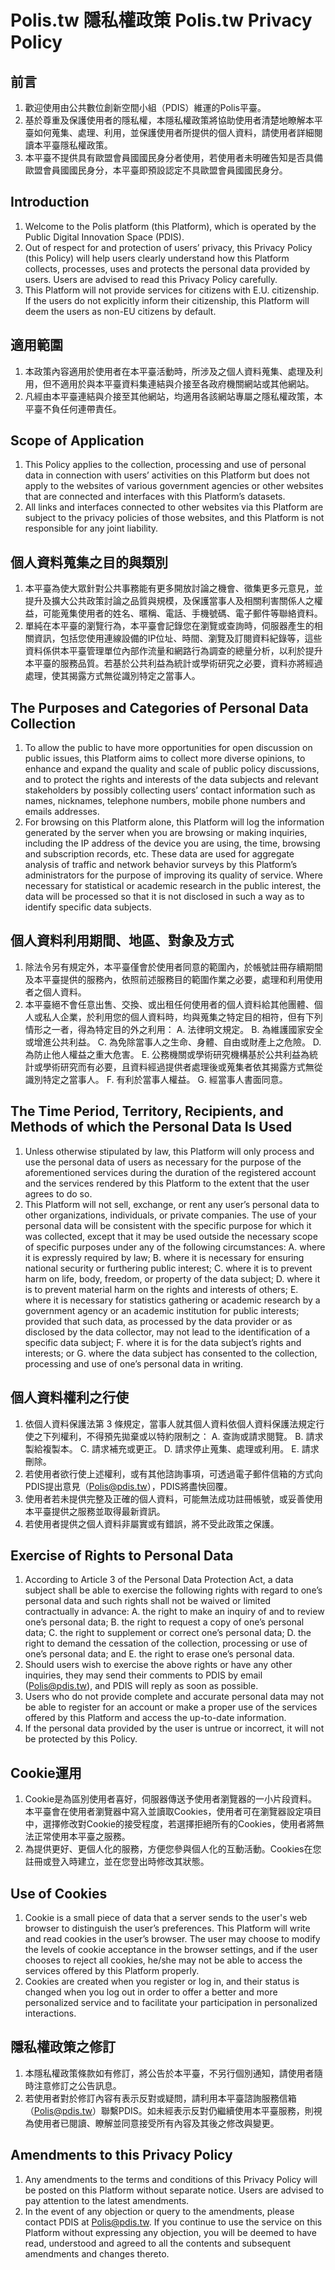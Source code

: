 # Polis.tw 隱私權政策 Polis.tw Privacy Policy

## 前言
1.	歡迎使用由公共數位創新空間小組（PDIS）維運的Polis平臺。
2.	基於尊重及保護使用者的隱私權，本隱私權政策將協助使用者清楚地瞭解本平臺如何蒐集、處理、利用，並保護使用者所提供的個人資料，請使用者詳細閱讀本平臺隱私權政策。
3.	本平臺不提供具有歐盟會員國國民身分者使用，若使用者未明確告知是否具備歐盟會員國國民身分，本平臺即預設認定不具歐盟會員國國民身分。

## Introduction
1.	Welcome to the Polis platform (this Platform), which is operated by the Public Digital Innovation Space (PDIS).
2.	Out of respect for and protection of users’ privacy, this Privacy Policy (this Policy) will help users clearly understand how this Platform collects, processes, uses and protects the personal data provided by users. Users are advised to read this Privacy Policy carefully.
3.	This Platform will not provide services for citizens with E.U. citizenship. If the users do not explicitly inform their citizenship, this Platform will deem the users as non-EU citizens by default.

## 適用範圍
1.	本政策內容適用於使用者在本平臺活動時，所涉及之個人資料蒐集、處理及利用，但不適用於與本平臺資料集連結與介接至各政府機關網站或其他網站。
2.	凡經由本平臺連結與介接至其他網站，均適用各該網站專屬之隱私權政策，本平臺不負任何連帶責任。

## Scope of Application
1.	This Policy applies to the collection, processing and use of personal data in connection with users’ activities on this Platform but does not apply to the websites of various government agencies or other websites that are connected and interfaces with this Platform’s datasets.
2.	All links and interfaces connected to other websites via this Platform are subject to the privacy policies of those websites, and this Platform is not responsible for any joint liability.

## 個人資料蒐集之目的與類別
1.	本平臺為使大眾針對公共事務能有更多開放討論之機會、徵集更多元意見，並提升及擴大公共政策討論之品質與規模，及保護當事人及相關利害關係人之權益，可能蒐集使用者的姓名、暱稱、電話、手機號碼、電子郵件等聯絡資料。
2.	單純在本平臺的瀏覽行為，本平臺會記錄您在瀏覽或查詢時，伺服器產生的相關資訊，包括您使用連線設備的IP位址、時間、瀏覽及訂閱資料紀錄等，這些資料係供本平臺管理單位內部作流量和網路行為調查的總量分析，以利於提升本平臺的服務品質。若基於公共利益為統計或學術研究之必要，資料亦將經過處理，使其揭露方式無從識別特定之當事人。

## The Purposes and Categories of Personal Data Collection
1.	To allow the public to have more opportunities for open discussion on public issues, this Platform aims to collect more diverse opinions, to enhance and expand the quality and scale of public policy discussions, and to protect the rights and interests of the data subjects and relevant stakeholders by possibly collecting users’ contact information such as names, nicknames, telephone numbers, mobile phone numbers and emails addresses.
2.	For browsing on this Platform alone, this Platform will log the information generated by the server when you are browsing or making inquiries, including the IP address of the device you are using, the time, browsing and subscription records, etc. These data are used for aggregate analysis of traffic and network behavior surveys by this Platform’s administrators for the purpose of improving its quality of service. Where necessary for statistical or academic research in the public interest, the data will be processed so that it is not disclosed in such a way as to identify specific data subjects.

## 個人資料利用期間、地區、對象及方式
1.	除法令另有規定外，本平臺僅會於使用者同意的範圍內，於帳號註冊存續期間及本平臺提供的服務內，依照前述服務目的範圍作業之必要，處理和利用使用者之個人資料。
2.	本平臺絕不會任意出售、交換、或出租任何使用者的個人資料給其他團體、個人或私人企業，於利用您的個人資料時，均與蒐集之特定目的相符，但有下列情形之一者，得為特定目的外之利用：
A.	法律明文規定。
B.	為維護國家安全或增進公共利益。
C.	為免除當事人之生命、身體、自由或財產上之危險。
D.	為防止他人權益之重大危害。
E.	公務機關或學術研究機構基於公共利益為統計或學術研究而有必要，且資料經過提供者處理後或蒐集者依其揭露方式無從識別特定之當事人。
F.	有利於當事人權益。
G.	經當事人書面同意。

## The Time Period, Territory, Recipients, and Methods of which the Personal Data Is Used
1.	Unless otherwise stipulated by law, this Platform will only process and use the personal data of users as necessary for the purpose of the aforementioned services during the duration of the registered account and the services rendered by this Platform to the extent that the user agrees to do so.
2.	This Platform will not sell, exchange, or rent any user’s personal data to other organizations, individuals, or private companies. The use of your personal data will be consistent with the specific purpose for which it was collected, except that it may be used outside the necessary scope of specific purposes under any of the following circumstances:
A.	where it is expressly required by law;
B.	where it is necessary for ensuring national security or furthering public interest;
C.	where it is to prevent harm on life, body, freedom, or property of the data subject;
D.	where it is to prevent material harm on the rights and interests of others;
E.	where it is necessary for statistics gathering or academic research by a government agency or an academic institution for public interests; provided that such data, as processed by the data provider or as disclosed by the data collector, may not lead to the identification of a specific data subject;
F.	where it is for the data subject’s rights and interests; or
G.	where the data subject has consented to the collection, processing and use of one’s personal data in writing.

## 個人資料權利之行使
1.	依個人資料保護法第 3 條規定，當事人就其個人資料依個人資料保護法規定行使之下列權利，不得預先拋棄或以特約限制之：
A.	查詢或請求閱覽。
B.	請求製給複製本。
C.	請求補充或更正。
D.	請求停止蒐集、處理或利用。
E.	請求刪除。
2.	若使用者欲行使上述權利，或有其他諮詢事項，可透過電子郵件信箱的方式向PDIS提出意見（Polis@pdis.tw），PDIS將盡快回覆。
3.	使用者若未提供完整及正確的個人資料，可能無法成功註冊帳號，或妥善使用本平臺提供之服務並取得最新資訊。
4.	若使用者提供之個人資料非屬實或有錯誤，將不受此政策之保護。

## Exercise of Rights to Personal Data
1.	According to Article 3 of the Personal Data Protection Act, a data subject shall be able to exercise the following rights with regard to one’s personal data and such rights shall not be waived or limited contractually in advance:
A.	the right to make an inquiry of and to review one’s personal data;
B.	the right to request a copy of one’s personal data;
C.	the right to supplement or correct one’s personal data;
D.	the right to demand the cessation of the collection, processing or use of one’s personal data; and
E.	the right to erase one’s personal data.
2.	Should users wish to exercise the above rights or have any other inquiries, they may send their comments to PDIS by email (Polis@pdis.tw), and PDIS will reply as soon as possible.
3.	Users who do not provide complete and accurate personal data may not be able to register for an account or make a proper use of the services offered by this Platform and access the up-to-date information.
4.	If the personal data provided by the user is untrue or incorrect, it will not be protected by this Policy.

## Cookie運用
1.	Cookie是為區別使用者喜好，伺服器傳送予使用者瀏覽器的一小片段資料。本平臺會在使用者瀏覽器中寫入並讀取Cookies，使用者可在瀏覽器設定項目中，選擇修改對Cookie的接受程度，若選擇拒絕所有的Cookies，使用者將無法正常使用本平臺之服務。
2.	為提供更好、更個人化的服務，方便您參與個人化的互動活動。Cookies在您註冊或登入時建立，並在您登出時修改其狀態。

## Use of Cookies
1.	Cookie is a small piece of data that a server sends to the user's web browser to distinguish the user’s preferences. This Platform will write and read cookies in the user’s browser. The user may choose to modify the levels of cookie acceptance in the browser settings, and if the user chooses to reject all cookies, he/she may not be able to access the services offered by this Platform properly.
2.	Cookies are created when you register or log in, and their status is changed when you log out in order to offer a better and more personalized service and to facilitate your participation in personalized interactions.

## 隱私權政策之修訂
1.	本隱私權政策條款如有修訂，將公告於本平臺，不另行個別通知，請使用者隨時注意修訂之公告訊息。
2.	若使用者對於修訂內容有表示反對或疑問，請利用本平臺諮詢服務信箱（Polis@pdis.tw）聯繫PDIS。如未經表示反對仍繼續使用本平臺服務，則視為使用者已閱讀、瞭解並同意接受所有內容及其後之修改與變更。

## Amendments to this Privacy Policy
1.	Any amendments to the terms and conditions of this Privacy Policy will be posted on this Platform without separate notice. Users are advised to pay attention to the latest amendments.
2.	In the event of any objection or query to the amendments, please contact PDIS at Polis@pdis.tw. If you continue to use the service on this Platform without expressing any objection, you will be deemed to have read, understood and agreed to all the contents and subsequent amendments and changes thereto.
